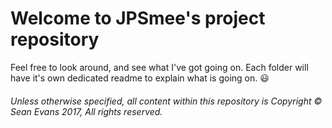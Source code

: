 # Welcome to JPSmee's project repository

Feel free to look around, and see what I've got going on. Each folder will have it's own dedicated readme to explain what is going on. :smiley:

###### Unless otherwise specified, all content within this repository is Copyright © Sean Evans 2017, All rights reserved.